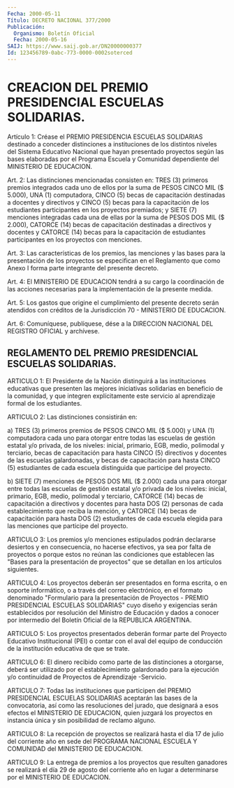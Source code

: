 ```yaml
---
Fecha: 2000-05-11
Título: DECRETO NACIONAL 377/2000
Publicación:
  Organismo: Boletín Oficial
  Fecha: 2000-05-16
SAIJ: https://www.saij.gob.ar/DN20000000377
Id: 123456789-0abc-773-0000-0002soterced
---
```

# CREACION DEL PREMIO PRESIDENCIAL ESCUELAS SOLIDARIAS.

<a id="1"></a>
Artículo  1:  Créase  el  PREMIO PRESIDENCIA ESCUELAS SOLIDARIAS destinado a conceder distinciones a instituciones de los distintos niveles  del  Sistema  Educativo  Nacional  que  hayan  presentado proyectos según las bases  elaboradas  por  el  Programa Escuela y Comunidad dependiente del MINISTERIO DE EDUCACION.

<a id="2"></a>
Art.  2:  Las  distinciones mencionadas consisten en:  TRES  (3) primeros premios integrados  cada uno de ellos por la suma de PESOS CINCO  MIL  ($  5.000), UNA (1) computadora,  CINCO  (5)  becas  de capacitación destinadas  a  docentes y directivos y CINCO (5) becas para  la  capacitación  de  los estudiantes  participantes  en  los proyectos premiados; y SIETE  (7)  menciones integradas cada una de ellas por la suma de PESOS DOS MIL ($ 2.000), CATORCE (14) becas de capacitación destinadas a directivos  y  docentes  y CATORCE (14) becas  para  la capacitación de estudiantes participantes  en  los proyectos con menciones.

<a id="3"></a>
Art. 3: Las características  de  los  premios, las menciones y las bases para la presentación de los proyectos  se  especifican  en el Reglamento  que  como  Anexo I forma parte integrante del presente decreto.

<a id="4"></a>
Art.  4:  El  MINISTERIO DE  EDUCACION  tendrá  a  su  cargo  la coordinación de las  acciones  necesarias para la implementación de la presente medida.

<a id="5"></a>
Art.  5:  Los gastos que origine  el  cumplimiento  del  presente decreto serán  atendidos  con  créditos  de  la  Jurisdicción 70 - MINISTERIO DE EDUCACION.

<a id="6"></a>
Art.  6: Comuníquese, publíquese, dése a la DIRECCION  NACIONAL DEL REGISTRO  OFICIAL  y  archívese.

## REGLAMENTO DEL PREMIO PRESIDENCIAL ESCUELAS SOLIDARIAS.

<a id="1"></a>
ARTICULO 1: El Presidente de la Nación distinguirá a las instituciones educativas  que  presenten  las  mejores iniciativas solidarias en beneficio de la comunidad, y que integren explícitamente este servicio al aprendizaje formal de los estudiantes.

<a id="2"></a>
ARTICULO 2: Las distinciones consistirán en:

a) TRES (3) primeros premios  de  PESOS  CINCO MIL ($ 5.000) y UNA (1) computadora cada uno para otorgar entre  todas las escuelas de gestión estatal y/o privada, de los niveles: inicial, primario, EGB,  medio,  polimodal  y  terciario, becas de capacitación  para hasta CINCO (5) directivos y docentes de las escuelas galardonadas, y becas de capacitación para  hasta  CINCO (5) estudiantes de cada escuela distinguida que participe del proyecto.

b) SIETE (7) menciones de PESOS DOS MIL  ($  2.000)  cada  una para otorgar entre todas las escuelas de gestión estatal y/o privada  de los  niveles: inicial, primario, EGB, medio, polimodal y terciario, CATORCE  (14)  becas  de capacitación a directivos y docentes para hasta  DOS (2) personas  de  cada  establecimiento  que  reciba  la mención,  y  CATORCE (14) becas de capacitación para hasta DOS (2) estudiantes de  cada escuela elegida para las menciones que participe del proyecto.

<a id="3"></a>
ARTICULO 3: Los premios y/o menciones estipulados podrán declararse desiertos y en consecuencia, no hacerse efectivos, ya sea por falta de proyectos o porque estos no reúnan las condiciones que establecen las "Bases para la presentación de proyectos" que se detallan en los artículos siguientes.

<a id="4"></a>
ARTICULO 4: Los proyectos deberán ser presentados en forma escrita, o en soporte informático, o a  través del  correo  electrónico, en el formato denominado "Formulario para la presentación de Proyectos - PREMIO PRESIDENCIAL ESCUELAS SOLIDARIAS" cuyo diseño y exigencias serán establecidos por resolución del Ministro de Educación y dados a conocer por intermedio del Boletín Oficial de la REPUBLICA ARGENTINA.

<a id="5"></a>
ARTICULO 5: Los proyectos presentados deberán formar parte del Proyecto  Educativo Institucional (PEI) o contar  con  el aval del equipo de conducción  de  la  institución educativa de que se trate.

<a id="6"></a>
ARTICULO 6: El dinero recibido como parte de las distinciones a otorgarse, deberá ser utilizado por el establecimiento galardonado para la ejecución y/o continuidad de Proyectos de Aprendizaje -Servicio.

<a id="7"></a>
ARTICULO 7: Todas las instituciones que participen del PREMIO PRESIDENCIAL ESCUELAS SOLIDARIAS aceptarán las bases de la convocatoria, así como las resoluciones del jurado, que designará a  esos efectos el MINISTERIO DE EDUCACION,  quien juzgará los proyectos  en  instancia  única  y  sin posibilidad de reclamo alguno.

<a id="8"></a>
ARTICULO 8: La recepción de proyectos se realizará hasta el día 17 de julio del corriente año en sede del PROGRAMA NACIONAL ESCUELA Y COMUNIDAD del MINISTERIO  DE EDUCACION.

<a id="9"></a>
ARTICULO 9: La entrega de premios a los proyectos que resulten ganadores se realizará el día 29  de  agosto del  corriente  año en  lugar  a determinarse por el MINISTERIO DE EDUCACION.